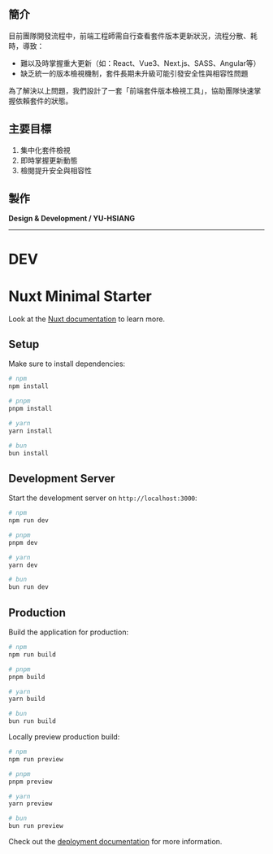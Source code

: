 ## 簡介

目前團隊開發流程中，前端工程師需自行查看套件版本更新狀況，流程分散、耗時，導致：

* 難以及時掌握重大更新（如：React、Vue3、Next.js、SASS、Angular等）
* 缺乏統一的版本檢視機制，套件長期未升級可能引發安全性與相容性問題

為了解決以上問題，我們設計了一套「前端套件版本檢視工具」，協助團隊快速掌握依賴套件的狀態。



## 主要目標

1. 集中化套件檢視
2. 即時掌握更新動態
3. 檢閱提升安全與相容性


## 製作

**Design & Development / YU-HSIANG**

---
# DEV
# Nuxt Minimal Starter

Look at the [Nuxt documentation](https://nuxt.com/docs/getting-started/introduction) to learn more.

## Setup

Make sure to install dependencies:

```bash
# npm
npm install

# pnpm
pnpm install

# yarn
yarn install

# bun
bun install
```

## Development Server

Start the development server on `http://localhost:3000`:

```bash
# npm
npm run dev

# pnpm
pnpm dev

# yarn
yarn dev

# bun
bun run dev
```

## Production

Build the application for production:

```bash
# npm
npm run build

# pnpm
pnpm build

# yarn
yarn build

# bun
bun run build
```

Locally preview production build:

```bash
# npm
npm run preview

# pnpm
pnpm preview

# yarn
yarn preview

# bun
bun run preview
```

Check out the [deployment documentation](https://nuxt.com/docs/getting-started/deployment) for more information.
